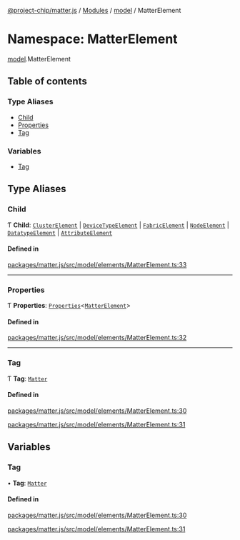 [@project-chip/matter.js](../README.md) / [Modules](../modules.md) / [model](model.md) / MatterElement

# Namespace: MatterElement

[model](model.md).MatterElement

## Table of contents

### Type Aliases

- [Child](model.MatterElement.md#child)
- [Properties](model.MatterElement.md#properties)
- [Tag](model.MatterElement.md#tag)

### Variables

- [Tag](model.MatterElement.md#tag-1)

## Type Aliases

### Child

Ƭ **Child**: [`ClusterElement`](model.md#clusterelement) \| [`DeviceTypeElement`](model.md#devicetypeelement) \| [`FabricElement`](model.md#fabricelement) \| [`NodeElement`](model.md#nodeelement) \| [`DatatypeElement`](model.md#datatypeelement) \| [`AttributeElement`](model.md#attributeelement)

#### Defined in

[packages/matter.js/src/model/elements/MatterElement.ts:33](https://github.com/project-chip/matter.js/blob/c15b1068/packages/matter.js/src/model/elements/MatterElement.ts#L33)

___

### Properties

Ƭ **Properties**: [`Properties`](model.BaseElement.md#properties)\<[`MatterElement`](model.md#matterelement)\>

#### Defined in

[packages/matter.js/src/model/elements/MatterElement.ts:32](https://github.com/project-chip/matter.js/blob/c15b1068/packages/matter.js/src/model/elements/MatterElement.ts#L32)

___

### Tag

Ƭ **Tag**: [`Matter`](../enums/model.ElementTag.md#matter)

#### Defined in

[packages/matter.js/src/model/elements/MatterElement.ts:30](https://github.com/project-chip/matter.js/blob/c15b1068/packages/matter.js/src/model/elements/MatterElement.ts#L30)

[packages/matter.js/src/model/elements/MatterElement.ts:31](https://github.com/project-chip/matter.js/blob/c15b1068/packages/matter.js/src/model/elements/MatterElement.ts#L31)

## Variables

### Tag

• **Tag**: [`Matter`](../enums/model.ElementTag.md#matter)

#### Defined in

[packages/matter.js/src/model/elements/MatterElement.ts:30](https://github.com/project-chip/matter.js/blob/c15b1068/packages/matter.js/src/model/elements/MatterElement.ts#L30)

[packages/matter.js/src/model/elements/MatterElement.ts:31](https://github.com/project-chip/matter.js/blob/c15b1068/packages/matter.js/src/model/elements/MatterElement.ts#L31)
